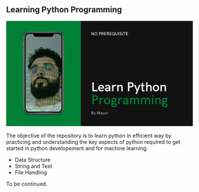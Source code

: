 ## Learning Python Programming

![Learn Python Programming](images/learnPython.png)

The objective of the repository is to learn python in efficient way by practicing and understanding the key aspects of python required to get started in python developement and for machine learning.

- Data Structure
- String and Text
- File Handling

To be continued.
